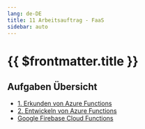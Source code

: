```yaml
---
lang: de-DE
title: 11 Arbeitsauftrag - FaaS
sidebar: auto
---
```


# {{ $frontmatter.title }}

## Aufgaben Übersicht
* [1. Erkunden von Azure Functions](https://docs.microsoft.com/de-de/learn/modules/explore-azure-functions/)
* [2. Entwickeln von Azure Functions](https://docs.microsoft.com/de-de/learn/modules/develop-azure-functions/)
* [Google Firebase Cloud Functions](https://firebase.google.com/docs/functions/get-started)